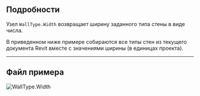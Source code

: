 ## Подробности
Узел `WallType.Width` возвращает ширину заданного типа стены в виде числа.

В приведенном ниже примере собираются все типы стен из текущего документа Revit вместе с значениями ширины (в единицах проекта).
___
## Файл примера

![WallType.Width](./Revit.Elements.WallType.Width_img.jpg)

